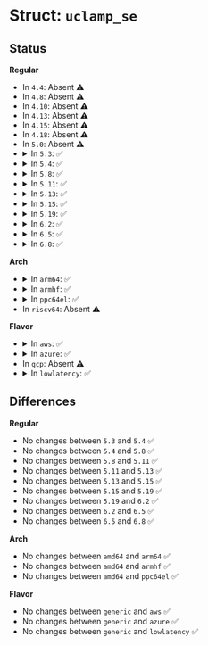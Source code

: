 # Struct: <code>uclamp_se</code>

## Status
<b>Regular</b>
<ul>
<li>
In <code>4.4</code>: Absent ⚠️
</li>
<li>
In <code>4.8</code>: Absent ⚠️
</li>
<li>
In <code>4.10</code>: Absent ⚠️
</li>
<li>
In <code>4.13</code>: Absent ⚠️
</li>
<li>
In <code>4.15</code>: Absent ⚠️
</li>
<li>
In <code>4.18</code>: Absent ⚠️
</li>
<li>
In <code>5.0</code>: Absent ⚠️
</li>
<li>
<details>
<summary>In <code>5.3</code>: ✅</summary>

```c
struct uclamp_se {
    unsigned int value;
    unsigned int bucket_id;
    unsigned int active;
    unsigned int user_defined;
};
```
</details>
</li>
<li>
<details>
<summary>In <code>5.4</code>: ✅</summary>

```c
struct uclamp_se {
    unsigned int value;
    unsigned int bucket_id;
    unsigned int active;
    unsigned int user_defined;
};
```
</details>
</li>
<li>
<details>
<summary>In <code>5.8</code>: ✅</summary>

```c
struct uclamp_se {
    unsigned int value;
    unsigned int bucket_id;
    unsigned int active;
    unsigned int user_defined;
};
```
</details>
</li>
<li>
<details>
<summary>In <code>5.11</code>: ✅</summary>

```c
struct uclamp_se {
    unsigned int value;
    unsigned int bucket_id;
    unsigned int active;
    unsigned int user_defined;
};
```
</details>
</li>
<li>
<details>
<summary>In <code>5.13</code>: ✅</summary>

```c
struct uclamp_se {
    unsigned int value;
    unsigned int bucket_id;
    unsigned int active;
    unsigned int user_defined;
};
```
</details>
</li>
<li>
<details>
<summary>In <code>5.15</code>: ✅</summary>

```c
struct uclamp_se {
    unsigned int value;
    unsigned int bucket_id;
    unsigned int active;
    unsigned int user_defined;
};
```
</details>
</li>
<li>
<details>
<summary>In <code>5.19</code>: ✅</summary>

```c
struct uclamp_se {
    unsigned int value;
    unsigned int bucket_id;
    unsigned int active;
    unsigned int user_defined;
};
```
</details>
</li>
<li>
<details>
<summary>In <code>6.2</code>: ✅</summary>

```c
struct uclamp_se {
    unsigned int value;
    unsigned int bucket_id;
    unsigned int active;
    unsigned int user_defined;
};
```
</details>
</li>
<li>
<details>
<summary>In <code>6.5</code>: ✅</summary>

```c
struct uclamp_se {
    unsigned int value;
    unsigned int bucket_id;
    unsigned int active;
    unsigned int user_defined;
};
```
</details>
</li>
<li>
<details>
<summary>In <code>6.8</code>: ✅</summary>

```c
struct uclamp_se {
    unsigned int value;
    unsigned int bucket_id;
    unsigned int active;
    unsigned int user_defined;
};
```
</details>
</li>
</ul>
<b>Arch</b>
<ul>
<li>
<details>
<summary>In <code>arm64</code>: ✅</summary>

```c
struct uclamp_se {
    unsigned int value;
    unsigned int bucket_id;
    unsigned int active;
    unsigned int user_defined;
};
```
</details>
</li>
<li>
<details>
<summary>In <code>armhf</code>: ✅</summary>

```c
struct uclamp_se {
    unsigned int value;
    unsigned int bucket_id;
    unsigned int active;
    unsigned int user_defined;
};
```
</details>
</li>
<li>
<details>
<summary>In <code>ppc64el</code>: ✅</summary>

```c
struct uclamp_se {
    unsigned int value;
    unsigned int bucket_id;
    unsigned int active;
    unsigned int user_defined;
};
```
</details>
</li>
<li>
In <code>riscv64</code>: Absent ⚠️
</li>
</ul>
<b>Flavor</b>
<ul>
<li>
<details>
<summary>In <code>aws</code>: ✅</summary>

```c
struct uclamp_se {
    unsigned int value;
    unsigned int bucket_id;
    unsigned int active;
    unsigned int user_defined;
};
```
</details>
</li>
<li>
<details>
<summary>In <code>azure</code>: ✅</summary>

```c
struct uclamp_se {
    unsigned int value;
    unsigned int bucket_id;
    unsigned int active;
    unsigned int user_defined;
};
```
</details>
</li>
<li>
In <code>gcp</code>: Absent ⚠️
</li>
<li>
<details>
<summary>In <code>lowlatency</code>: ✅</summary>

```c
struct uclamp_se {
    unsigned int value;
    unsigned int bucket_id;
    unsigned int active;
    unsigned int user_defined;
};
```
</details>
</li>
</ul>

## Differences
<b>Regular</b>
<ul>
<li>
No changes between <code>5.3</code> and <code>5.4</code> ✅
</li>
<li>
No changes between <code>5.4</code> and <code>5.8</code> ✅
</li>
<li>
No changes between <code>5.8</code> and <code>5.11</code> ✅
</li>
<li>
No changes between <code>5.11</code> and <code>5.13</code> ✅
</li>
<li>
No changes between <code>5.13</code> and <code>5.15</code> ✅
</li>
<li>
No changes between <code>5.15</code> and <code>5.19</code> ✅
</li>
<li>
No changes between <code>5.19</code> and <code>6.2</code> ✅
</li>
<li>
No changes between <code>6.2</code> and <code>6.5</code> ✅
</li>
<li>
No changes between <code>6.5</code> and <code>6.8</code> ✅
</li>
</ul>
<b>Arch</b>
<ul>
<li>
No changes between <code>amd64</code> and <code>arm64</code> ✅
</li>
<li>
No changes between <code>amd64</code> and <code>armhf</code> ✅
</li>
<li>
No changes between <code>amd64</code> and <code>ppc64el</code> ✅
</li>
</ul>
<b>Flavor</b>
<ul>
<li>
No changes between <code>generic</code> and <code>aws</code> ✅
</li>
<li>
No changes between <code>generic</code> and <code>azure</code> ✅
</li>
<li>
No changes between <code>generic</code> and <code>lowlatency</code> ✅
</li>
</ul>
